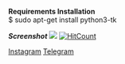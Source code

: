 

**Requirements Installation**<br>
$ sudo apt-get install python3-tk

***Screenshot***
![](https://github.com/everydaycodings/TextEditor_with_python/blob/master/images/screenshot.png)
[![HitCount](http://hits.dwyl.com/everydaycodings/TextEditor_with_python.svg)](http://hits.dwyl.com/everydaycodings/TextEditor_with_python)

[Instagram](https://www.instagram.com/everydaycodings/)
[Telegram](https://t.me/everydaycodings)
